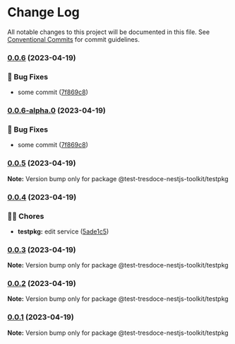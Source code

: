 # Change Log

All notable changes to this project will be documented in this file.
See [Conventional Commits](https://conventionalcommits.org) for commit guidelines.

### [0.0.6](https://github.com/tresdoce/tresdoce-nestjs-toolkit-test/compare/@test-tresdoce-nestjs-toolkit/testpkg@0.0.5...@test-tresdoce-nestjs-toolkit/testpkg@0.0.6) (2023-04-19)

### 🐛 Bug Fixes

- some commit ([7f869c8](https://github.com/tresdoce/tresdoce-nestjs-toolkit-test/commit/7f869c885e249a0181906ffcdcb7444732214dbf))

### [0.0.6-alpha.0](https://github.com/tresdoce/tresdoce-nestjs-toolkit-test/compare/@test-tresdoce-nestjs-toolkit/testpkg@0.0.5...@test-tresdoce-nestjs-toolkit/testpkg@0.0.6-alpha.0) (2023-04-19)

### 🐛 Bug Fixes

- some commit ([7f869c8](https://github.com/tresdoce/tresdoce-nestjs-toolkit-test/commit/7f869c885e249a0181906ffcdcb7444732214dbf))

### [0.0.5](https://github.com/tresdoce/tresdoce-nestjs-toolkit-test/compare/@test-tresdoce-nestjs-toolkit/testpkg@0.0.5-beta.0...@test-tresdoce-nestjs-toolkit/testpkg@0.0.5) (2023-04-19)

**Note:** Version bump only for package @test-tresdoce-nestjs-toolkit/testpkg

### [0.0.4](https://github.com/tresdoce/tresdoce-nestjs-toolkit-test/compare/@test-tresdoce-nestjs-toolkit/testpkg@0.0.3...@test-tresdoce-nestjs-toolkit/testpkg@0.0.4) (2023-04-19)

### 👨‍💻 Chores

- **testpkg:** edit service ([5ade1c5](https://github.com/tresdoce/tresdoce-nestjs-toolkit-test/commit/5ade1c5cf9daf8044bcdbbc6394daed7386a9428))

### [0.0.3](https://github.com/tresdoce/tresdoce-nestjs-toolkit-test/compare/@test-tresdoce-nestjs-toolkit/testpkg@0.0.3-beta.1...@test-tresdoce-nestjs-toolkit/testpkg@0.0.3) (2023-04-19)

**Note:** Version bump only for package @test-tresdoce-nestjs-toolkit/testpkg

### [0.0.2](https://github.com/tresdoce/tresdoce-nestjs-toolkit-test/compare/@test-tresdoce-nestjs-toolkit/testpkg@0.0.2-beta.0...@test-tresdoce-nestjs-toolkit/testpkg@0.0.2) (2023-04-19)

**Note:** Version bump only for package @test-tresdoce-nestjs-toolkit/testpkg

### [0.0.1](https://github.com/tresdoce/tresdoce-nestjs-toolkit-test/compare/@test-tresdoce-nestjs-toolkit/testpkg@0.0.1-beta.1...@test-tresdoce-nestjs-toolkit/testpkg@0.0.1) (2023-04-19)

**Note:** Version bump only for package @test-tresdoce-nestjs-toolkit/testpkg
